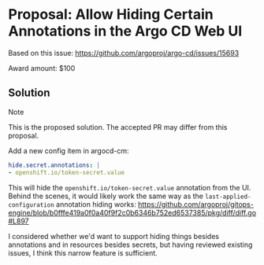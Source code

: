 # Proposal: Allow Hiding Certain Annotations in the Argo CD Web UI

Based on this issue: https://github.com/argoproj/argo-cd/issues/15693

Award amount: $100

## Solution

> [!NOTE]
> This is the proposed solution. The accepted PR may differ from this proposal.

Add a new config item in argocd-cm:

```yaml
hide.secret.annotations: |
- openshift.io/token-secret.value
```

This will hide the `openshift.io/token-secret.value` annotation from the UI. Behind the scenes, it would likely work the
same way as the `last-applied-configuration` annotation hiding works: https://github.com/argoproj/gitops-engine/blob/b0fffe419a0f0a40f9f2c0b6346b752ed6537385/pkg/diff/diff.go#L897

I considered whether we'd want to support hiding things besides annotations and in resources besides secrets, but
having reviewed existing issues, I think this narrow feature is sufficient.
